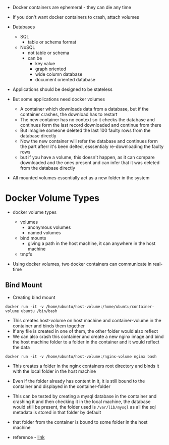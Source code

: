 
- Docker containers are ephemeral - they can die any time 
- If you don't want docker containers to crash, attach volumes


- Databases 
  - SQL 
    - table or schema format 
  - NoSQL
    - not table or schema
    - can be 
      - key value 
      - graph oriented 
      - wide column database
      - document oriented database 

- Applications should be designed to be stateless 
- But some applications need docker volumes 
  - A container which downloads data from a database, but if the container crashes, the download has to restart
  - The new container has no context so it checks the database and continues form the last record downloaded and continue from there 
  - But imagine someone deleted the last 100 faulty rows from the database directly 
  - Now the new container will refer the database and continues form the part afterr it's been delted, esssentialy re-downloading the faulty rows
  - but if you have a volume, this doesn't happen, as it can compare downloaded and the ones present and can infer that it was deleted from the database directly 

- All mounted volumes essentially act as a new folder in the system 

# Docker Volume Types

- docker volume types 
  - volumes
    - anonymous volumes 
    - named volumes 
  - bind mounts 
    - giving a path in the host machine, it can anywhere in the host machine
  - tmpfs

- Using docker volumes, two docker containers can communicate in real-time 

## Bind Mount 

- Creating bind mount

`docker run -it -v /home/ubuntu/host-volume:/home/ubuntu/container-volume ubuntu /bin/bash `

- This creates host-volume on host machine and container-volume in the container and binds them together 
- If any file is created in one of them, the other folder would also reflect 
- We can also crash this container and create a new nginx image and bind the host machine folder to a folder in the container and it would reflect the data 

`docker run -it -v /home/ubuntu/host-volume:/nginx-volume nginx bash`

- This creates a folder in the nginx containers root directory and binds it with the local folder in the host machine 
- Even if the folder already has content in it, it is still bound to the container and displayed in the container-folder 

- This can be tested by creating a mysql database in the container and crashing it and then checking it in the local machine, the database would still be present, the folder used is `/var/lib/mysql` as all the sql metadata is stored in that folder by default
- that folder from the container is bound to some folder in the host machine
- reference - [link](https://github.com/vilasvarghese/docker-k8s/blob/master/dockerfiles/frontEndAndBackEnd/webfrontend-mysqldb/instructions.txt)

